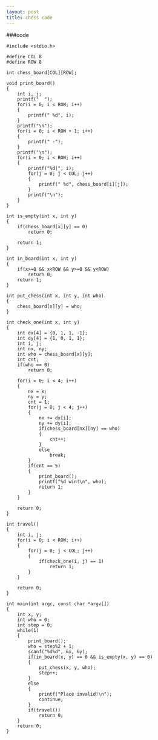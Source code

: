 ```yaml
---
layout: post
title: chess code
---
```

###code

	#include <stdio.h>
	
	#define COL 8
	#define ROW 8
	
	int chess_board[COL][ROW];
	
	void print_board()
	{
		int i, j;
		printf("  ");
		for(i = 0; i < ROW; i++)
		{
			printf(" %d", i);
		}
		printf("\n");
		for(i = 0; i < ROW + 1; i++)
		{
			printf(" -");
		}
		printf("\n");
		for(i = 0; i < ROW; i++)
		{
			printf("%d|", i);
			for(j = 0; j < COL; j++)
			{
				printf(" %d", chess_board[i][j]);
			}
			printf("\n");
		}
	}
	
	int is_empty(int x, int y)
	{
		if(chess_board[x][y] == 0)
			return 0;
		
		return 1;
	}
	
	int in_board(int x, int y)
	{
		if(x>=0 && x<ROW && y>=0 && y<ROW)
			return 0;
		return 1;
	}
	
	int put_chess(int x, int y, int who)
	{
		chess_board[x][y] = who;
	}
	
	int check_one(int x, int y)
	{
		int dx[4] = {0, 1, 1, -1};
		int dy[4] = {1, 0, 1, 1};
		int i, j;
		int nx, ny;
		int who = chess_board[x][y];
		int cnt;
		if(who == 0)
			return 0;
	
		for(i = 0; i < 4; i++)
		{
			nx = x;
			ny = y;
			cnt = 1;
			for(j = 0; j < 4; j++)
			{
				nx += dx[i];
				ny += dy[i];
				if(chess_board[nx][ny] == who)
				{
					cnt++;
				}
				else
					break;
			}
			if(cnt == 5)
			{
				print_board();
				printf("%d win!\n", who);
				return 1;
			}
		}
	
		return 0;
	}
	
	int travel()
	{
		int i, j;
		for(i = 0; i < ROW; i++)
		{
			for(j = 0; j < COL; j++)
			{
				if(check_one(i, j) == 1)
					return 1;
			}
		}
	
		return 0;
	}
	
	int main(int argc, const char *argv[])
	{
		int x, y;
		int who = 0;
		int step = 0;
		while(1)
		{
			print_board();
			who = step%2 + 1;
			scanf("%d%d", &x, &y);
			if(in_board(x, y) == 0 && is_empty(x, y) == 0)
			{
				put_chess(x, y, who);
				step++;
			}
			else
			{
				printf("Place invalid!\n");
				continue;
			}
			if(travel())
				return 0;
		}
		return 0;
	}
	
